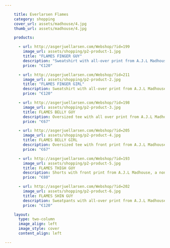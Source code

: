 ```yaml
---

    title: Everlarsen Flames
    category: shopping
    cover_url: assets/madhouse/4.jpg
    thumb_url: assets/madhouse/4.jpg

    products:

      - url: http://asgerjuellarsen.com/Webshop/?id=199
        image_url: assets/shopping/p2-product-1.jpg
        title: "FLAMES FINGER GUY"
        description: "Sweatshirt with all-over print from A.J.L Madhouse, a non-season based and unisex diffussion line from Asger Juel Larsen. Features a ribbed round neck, long sleeves and a ribbed hem and cuffs"
        price: "€120"

      - url: http://asgerjuellarsen.com/Webshop/?id=211
        image_url: assets/shopping/p2-product-2.jpg
        title: "FLAMES FINGER GIRL"
        description: Sweatshirt with all-over print from A.J.L Madhouse, a non-season based and unisex diffussion line from Asger Juel Larsen. Features a ribbed round neck, long sleeves and a ribbed hem and cuffs
        price: "€120"

      - url: http://asgerjuellarsen.com/Webshop/?id=198
        image_url: assets/shopping/p2-product-3.jpg
        title: FLAMES BELLY GUY
        description: Oversized tee with all over print from A.J.L Madhouse, a non-season based and unisex diffussion line from Asger Juel Larsen
        price: "€67"

      - url: http://asgerjuellarsen.com/Webshop/?id=205
        image_url: assets/shopping/p2-product-4.jpg
        title: FLAMES BELLY GIRL
        description: Oversized tee with front print from A.J.L Madhouse, a non-season based and unisex diffussion line from Asger Juel Larsen
        price: "€67"

      - url: http://asgerjuellarsen.com/Webshop/?id=193
        image_url: assets/shopping/p2-product-5.jpg
        title: FLAMES THIGH GUY
        description: Shorts with front print from A.J.L Madhouse, a non-season based and unisex diffussion line from Asger Juel Larsen
        price: "€80"

      - url: http://asgerjuellarsen.com/Webshop/?id=202
        image_url: assets/shopping/p2-product-6.jpg
        title: FLAMES SHIN GUY
        description: Sweatpants with all-over print from A.J.L Madhouse, a non-season based and unisex diffussion line from Asger Juel Larsen
        price: "€120"

    layout:
      type: two-column
      image_align: left
      image_style: cover
      content_align: left

---
```

